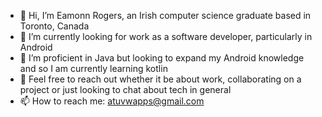 - 👋 Hi, I’m Eamonn Rogers, an Irish computer science graduate based in Toronto, Canada
- 👀 I’m currently looking for work as a software developer, particularly in Android
- 🌱 I’m proficient in Java but looking to expand my Android knowledge and so I am currently learning kotlin
- 💞️ Feel free to reach out whether it be about work, collaborating on a project or just looking to chat about tech in general
- 📫 How to reach me: atuvwapps@gmail.com

<!---
AtuvwApps/AtuvwApps is a ✨ special ✨ repository because its `README.md` (this file) appears on your GitHub profile.
You can click the Preview link to take a look at your changes.
--->

